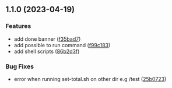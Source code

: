 

## 1.1.0 (2023-04-19)


### Features

* add done banner ([f35bad7](https://github.com/Kwonkunkun/my-convenient-shell-scripts/commit/f35bad7ed48dda7d586d080a7e3681a389088b20))
* add possible to run command ([f99c183](https://github.com/Kwonkunkun/my-convenient-shell-scripts/commit/f99c183fb3b921a23a87d777dc8aa32748001c4d))
* add shell scripts ([86b2d3f](https://github.com/Kwonkunkun/my-convenient-shell-scripts/commit/86b2d3fb52c6e8e1bc816752f158c6bad759e619))


### Bug Fixes

* error when running set-total.sh on other dir e.g /test ([25b0723](https://github.com/Kwonkunkun/my-convenient-shell-scripts/commit/25b0723c22ba118e895077aeffdc0f1b3514b157))